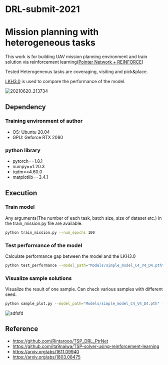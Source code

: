 # DRL-submit-2021

# Mission planning with heterogeneous tasks
This work is for building UAV mission planning environment and train solution via reinforcement learning([Pointer Network + REINFORCE](https://arxiv.org/abs/1611.09940))

Tested Heterogeneous tasks are coveraging, visiting and pick&place.

[LKH3.0](http://webhotel4.ruc.dk/~keld/research/LKH-3/) is used to compare the performance of the model.

![20210620_213734](https://user-images.githubusercontent.com/31655488/122674363-c405f800-d20f-11eb-8b40-fd6918cbbe50.png)

## Dependency
### Training environment of author
* OS: Ubuntu 20.04
* GPU: Geforce RTX 2080
### python library
* pytorch==1.8.1
* numpy==1.20.3
* tqdm==4.60.0
* matplotlib==3.4.1

## Execution
### Train model
Any arguments(The number of each task, batch size, size of dataset etc.) in the train_mission.py file are available.
```bash
python train_mission.py --num_epochs 100
```
### Test performance of the model
Calculate performance gap between the model and the LKH3.0
```bash
python test_performance --model_path="Models/simple_model_C4_V4_D4.pth" --num_te_dataset 1000
```
### Visualize sample solutions
Visualize the result of one sample. Can check various samples with different seed.
```bash
python sample_plot.py --model_path="Models/simple_model_C4_V4_D4.pth" --seed 456
```

![sdfsfd](https://user-images.githubusercontent.com/31655488/122674316-85703d80-d20f-11eb-89e9-ad481f83b22d.png)

## Reference
* https://github.com/Rintarooo/TSP_DRL_PtrNet
* https://github.com/ita9naiwa/TSP-solver-using-reinforcement-learning
* https://arxiv.org/abs/1611.09940
* https://arxiv.org/abs/1803.08475
